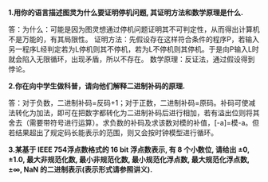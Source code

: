 **1.用你的语言描述图灵为什么要证明停机问题, 其证明方法和数学原理是什么.**

答：为什么：可能是因为图灵想通过停机问题证明其不可判定性，从而得出计算机不是万能的，有其局限性。
证明方法：先假设存在这样符合条件的程序P，若输入另一程序L经判定若为L停机则其不停机，若为L不停机则其停机。于是向P输入L时就会陷入无限循环，出现矛盾，所以不存在。
数学原理：反证法，通过假设得到悖论。

**2.你在向中学生做科普，请向他们解释二进制补码的原理.**

答：对于负数，二进制补码=反码+1；对于正数，二进制补码=原码。补码可使减法转化为加法，即可在把数字都转化为二进制补码后进行相加，若有溢出位则将其舍去（需要带符号进行运算）。求负数的补码及求该数对模的补值，[-a]=模-a。但若结果超出了规定码长能表示的范围，则又会按时钟模型进行循环。

**3.某基于 IEEE 754浮点数格式的 16 bit 浮点数表示, 有 8 个小数位, 请给出 ±0, ±1.0, 最大非规范化数, 最小非规范化数, 最小规范化浮点数, 最大规范化浮点数,±∞, NaN 的二进制表示(表示形式请参照讲义).**
